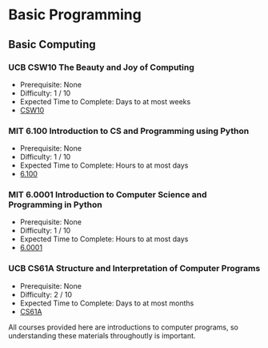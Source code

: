 # Basic Programming
## Basic Computing

### UCB CSW10 The Beauty and Joy of Computing
- Prerequisite: None
- Difficulty: 1 / 10
- Expected Time to Complete: Days to at most weeks
- [CSW10](https://www2.eecs.berkeley.edu/Courses/CSW10/)

### MIT 6.100 Introduction to CS and Programming using Python
- Prerequisite: None
- Difficulty: 1 / 10
- Expected Time to Complete: Hours to at most days
- [6.100](https://ocw.mit.edu/courses/6-100l-introduction-to-cs-and-programming-using-python-fall-2022/)

### MIT 6.0001 Introduction to Computer Science and Programming in Python
- Prerequisite: None
- Difficulty: 1 / 10
- Expected Time to Complete: Hours to at most days
- [6.0001](https://ocw.mit.edu/courses/6-0001-introduction-to-computer-science-and-programming-in-python-fall-2016/pages/syllabus/)

### UCB CS61A Structure and Interpretation of Computer Programs
- Prerequisite: None
- Difficulty: 2 / 10
- Expected Time to Complete: Days to at most months
- [CS61A](https://cs61a.vercel.app/)

All courses provided here are introductions to computer programs, so understanding these materials throughoutly is important.
